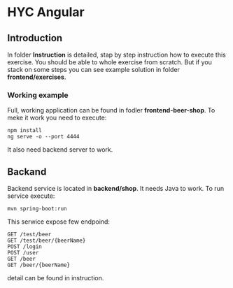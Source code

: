# HYC Angular 

## Introduction

In folder <b>Instruction</b> is detailed, stap by step instruction how to execute this exercise. You should be able to whole exercise from scratch. But if you stack on some steps you can see example solution in folder <b>frontend/exercises</b>.

### Working example

Full, working application can be found in fodler <b>frontend-beer-shop</b>. To meke it work you need to execute:
```
npm install
ng serve -o --port 4444
```
It also need backend server to work.

## Backand
Backend service is located in <b>backend/shop</b>. It needs Java to work. To run service execute:
```
mvn spring-boot:run
```
This serwice expose few endpoind:
```
GET /test/beer
GET /test/beer/{beerName}
POST /login
POST /user
GET /beer
GET /beer/{beerName}
```
detail can be found in instruction.


